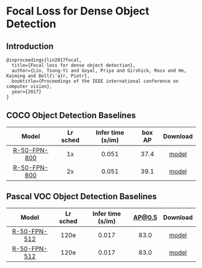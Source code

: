 # Focal Loss for Dense Object Detection

## Introduction
```
@inproceedings{lin2017focal,
  title={Focal loss for dense object detection},
  author={Lin, Tsung-Yi and Goyal, Priya and Girshick, Ross and He, Kaiming and Doll{\'a}r, Piotr},
  booktitle={Proceedings of the IEEE international conference on computer vision},
  year={2017}
}
```

## COCO Object Detection Baselines

| Model | Lr sched | Infer time (s/im) | box AP | Download |
| :---: | :------: | :---------------: | :----: | :------: |
| [R-50-FPN-800](coco_retinanet_R-50-FPN_800_1x.yml) | 1x | 0.051 | 37.4 | [model](https://dragon.seetatech.com/download/models/seetadet/retinanet/coco_retinanet_R-50-FPN_800_1x/model_final.pkl) |
| [R-50-FPN-800](coco_retinanet_R-50-FPN_800_2x.yml) | 2x | 0.051 | 39.1 | [model](https://dragon.seetatech.com/download/models/seetadet/retinanet/coco_retinanet_R-50-FPN_800_2x/model_final.pkl) |

## Pascal VOC Object Detection Baselines

| Model | Lr sched | Infer time (s/im) | AP@0.5 | Download |
| :---: | :------: | :---------------: | :----: | :------: |
| [R-50-FPN-512](voc_retinanet_R-50-FPN_512_120e.yml) | 120e | 0.017 | 83.0 | [model](https://dragon.seetatech.com/download/models/seetadet/retinanet/voc_retinanet_R-50-FPN_512/model_final.pkl) |
| [R-50-FPN-512](voc_retinanet_R-50-FPN_640_120e.yml) | 120e | 0.017 | 83.0 | [model](https://dragon.seetatech.com/download/models/seetadet/retinanet/voc_retinanet_R-50-FPN_512/model_final.pkl) |
